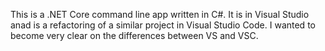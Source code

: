 This is a .NET Core command line app written in C#. It is in Visual Studio anad is a refactoring of a similar project in Visual Studio Code. I wanted to become very clear on the differences between VS and VSC.